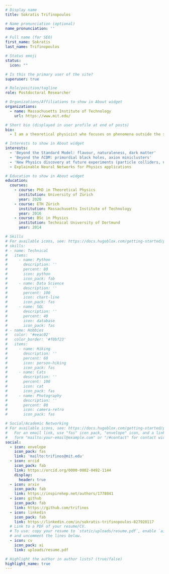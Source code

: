 ```yaml
---
# Display name
title: Sokratis Trifinopoulos

# Name pronunciation (optional)
name_pronunciation: ''

# Full name (for SEO)
first_name: Sokratis
last_name: Trifinopoulos

# Status emoji
status:
  icon: ""

# Is this the primary user of the site?
superuser: true

# Role/position/tagline
role: Postdoctoral Researcher

# Organizations/Affiliations to show in About widget
organizations:
  - name: Massachusetts Institute of Technology
    url: https://www.mit.edu/

# Short bio (displayed in user profile at end of posts)
bio: 
  - I am a theoretical physicist who focuses on phenomena outside the scope of the Standard Model of particle physics and the ΛCDM model of Big Bang cosmology. My approach integrates a wide spectrum of methods, ranging from traditional model building in Quantum Field Theory to Quantum Information Theory and intepretable Artificial Intelligence.

# Interests to show in About widget
interests:
  - 'Beyond the Standard Model: flavour, naturaleness, dark matter'
  - 'Beyond the ΛCDM: primordial black holes, axion miniclusters'
  - 'New Physics discovery at future experiments (particle colliders, nuclear facilities, cosmological probes)'
  - Explainable Neural Networks for Physics applications

# Education to show in About widget
education:
  courses:
    - course: PhD in Theoretical Physics
      institution: University of Zürich
      year: 2020
    - course: ETH Zürich
      institution: Massachusetts Institute of Technology
      year: 2016
    - course: BSc in Physics
      institution: Technical University of Dortmund
      year: 2014

# Skills
# For available icons, see: https://docs.hugoblox.com/getting-started/page-builder/#icons
# skills:
# - name: Technical
#   items:
#     - name: Python
#       description: ''
#       percent: 80
#       icon: python
#       icon_pack: fab
#     - name: Data Science
#       description: ''
#       percent: 100
#       icon: chart-line
#       icon_pack: fas
#     - name: SQL
#       description: ''
#       percent: 40
#       icon: database
#       icon_pack: fas
# - name: Hobbies
#   color: '#eeac02'
#   color_border: '#f0bf23'
#   items:
#     - name: Hiking
#       description: ''
#       percent: 60
#       icon: person-hiking
#       icon_pack: fas
#     - name: Cats
#       description: ''
#       percent: 100
#       icon: cat
#       icon_pack: fas
#     - name: Photography
#       description: ''
#       percent: 80
#       icon: camera-retro
#       icon_pack: fas

# Social/Academic Networking
# For available icons, see: https://docs.hugoblox.com/getting-started/page-builder/#icons
#   For an email link, use "fas" icon pack, "envelope" icon, and a link in the
#   form "mailto:your-email@example.com" or "/#contact" for contact widget.
social:
  - icon: envelope
    icon_pack: fas
    link: 'mailto:trifinos@mit.edu'
  - icon: orcid
    icon_pack: fab
    link: https://orcid.org/0000-0002-0492-1144
    display:
      header: true
  - icon: arxiv 
    icon_pack: fab
    link: https://inspirehep.net/authors/1778841
  - icon: github
    icon_pack: fab
    link: https://github.com/trifinos
  - icon: linkedin
    icon_pack: fab
    link: https://linkedin.com/in/sokratis-trifinopoulos-827928117
  # Link to a PDF of your resume/CV.
  # To use: copy your resume to `static/uploads/resume.pdf`, enable `ai` icons in `params.yaml`,
  # and uncomment the lines below.
  - icon: cv
    icon_pack: ai
    link: uploads/resume.pdf

# Highlight the author in author lists? (true/false)
highlight_name: true
---
```



